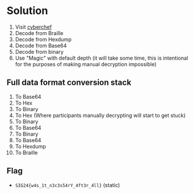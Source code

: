 # Solution

1. Visit [cyberchef](https://gchq.github.io/CyberChef/)
2. Decode from Braille
3. Decode from Hexdump
4. Decode from Base64
5. Decode from binary
6. Use "Magic" with default depth (it will take some time, this is intentional for the purposes of making manual decryption impossible)

## Full data format conversion stack

1. To Base64
2. To Hex
3. To Binary
4. To Hex (Where participants manually decrypting will start to get stuck)
5. To Binary
6. To Base64
7. To Binary
8. To Base64
9. To Hexdump
10. To Braille

## Flag

- `SIG24{w4s_1t_n3c3s54rY_4ft3r_4ll}` (static)
